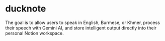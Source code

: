 # ducknote
The goal is to allow users to speak in English, Burmese, or Khmer, process their speech with Gemini AI, and store intelligent output directly into their personal Notion workspace.
